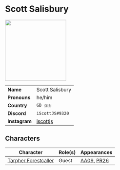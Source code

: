 # Scott Salisbury

<img src="https://cdn.discordapp.com/avatars/userid/imageid.png?size=256" height="200" />

|||
| --- | --- |
| **Name** | Scott Salisbury | player.3
| **Pronouns** | he/him |
| **Country** | `GB 🇬🇧` |
| **Discord** | `iScottJS#9320` |
| **Instagram** | [iscottjs](https://www.instagram.com/iscottjs/) |

## Characters

| Character | Role(s) | Appearances |
| --- | --- | --- |
| [Tarpher Forestcaller](../characters/tarpher-forestcaller.md) | Guest | [AA09](../sessions/AA09.md), [PR26](../sessions/PR26.md) |
